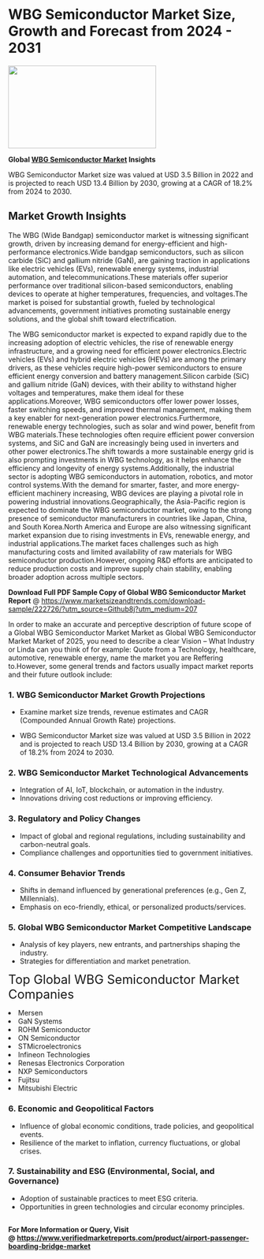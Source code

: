 <H1>WBG Semiconductor Market Size, Growth and Forecast from 2024 - 2031</H1><img class="aligncenter size-medium wp-image-584254" src="https://thirdeyenews.in/wp-content/uploads/2024/09/Global-Market-Research-300x168.jpeg" alt="" width="300" height="168" /><p><strong>Global&nbsp;<a href="https://www.marketsizeandtrends.com/download-sample/222726/?utm_source=Github8j?utm_medium=207">WBG Semiconductor Market</a> Insights</strong></p><p>WBG Semiconductor Market size was valued at USD 3.5 Billion in 2022 and is projected to reach USD 13.4 Billion by 2030, growing at a CAGR of 18.2% from 2024 to 2030.</p><p><h2>Market Growth Insights</h2> <p>The WBG (Wide Bandgap) semiconductor market is witnessing significant growth, driven by increasing demand for energy-efficient and high-performance electronics.Wide bandgap semiconductors, such as silicon carbide (SiC) and gallium nitride (GaN), are gaining traction in applications like electric vehicles (EVs), renewable energy systems, industrial automation, and telecommunications.These materials offer superior performance over traditional silicon-based semiconductors, enabling devices to operate at higher temperatures, frequencies, and voltages.The market is poised for substantial growth, fueled by technological advancements, government initiatives promoting sustainable energy solutions, and the global shift toward electrification.</p> <p>The WBG semiconductor market is expected to expand rapidly due to the increasing adoption of electric vehicles, the rise of renewable energy infrastructure, and a growing need for efficient power electronics.Electric vehicles (EVs) and hybrid electric vehicles (HEVs) are among the primary drivers, as these vehicles require high-power semiconductors to ensure efficient energy conversion and battery management.Silicon carbide (SiC) and gallium nitride (GaN) devices, with their ability to withstand higher voltages and temperatures, make them ideal for these applications.Moreover, WBG semiconductors offer lower power losses, faster switching speeds, and improved thermal management, making them a key enabler for next-generation power electronics.Furthermore, renewable energy technologies, such as solar and wind power, benefit from WBG materials.These technologies often require efficient power conversion systems, and SiC and GaN are increasingly being used in inverters and other power electronics.The shift towards a more sustainable energy grid is also prompting investments in WBG technology, as it helps enhance the efficiency and longevity of energy systems.Additionally, the industrial sector is adopting WBG semiconductors in automation, robotics, and motor control systems.With the demand for smarter, faster, and more energy-efficient machinery increasing, WBG devices are playing a pivotal role in powering industrial innovations.Geographically, the Asia-Pacific region is expected to dominate the WBG semiconductor market, owing to the strong presence of semiconductor manufacturers in countries like Japan, China, and South Korea.North America and Europe are also witnessing significant market expansion due to rising investments in EVs, renewable energy, and industrial applications.The market faces challenges such as high manufacturing costs and limited availability of raw materials for WBG semiconductor production.However, ongoing R&D efforts are anticipated to reduce production costs and improve supply chain stability, enabling broader adoption across multiple sectors.<p><span class=""><strong>Download Full PDF Sample Copy of Global WBG Semiconductor Market Report</strong> @ <a href="https://www.marketsizeandtrends.com/download-sample/222726/?utm_source=Github8j?utm_medium=207" target="_blank">https://www.marketsizeandtrends.com/download-sample/222726/?utm_source=Github8j?utm_medium=207</a></span></p><p>In order to make an accurate and perceptive description of future scope of a Global&nbsp;WBG Semiconductor Market Market as Global&nbsp;WBG Semiconductor Market Market of 2025, you need to describe a clear Vision &ndash; What Industry or Linda can you think of for example: Quote from a Technology, healthcare, automotive, renewable energy, name the market you are Reffering to.However, some general trends and factors usually impact market reports and their future outlook include:</p><h3>1.&nbsp;<strong>WBG Semiconductor Market Growth Projections</strong></h3><ul><li>Examine market size trends, revenue estimates and CAGR (Compounded Annual Growth Rate) projections.</li><li><p>WBG Semiconductor Market size was valued at USD 3.5 Billion in 2022 and is projected to reach USD 13.4 Billion by 2030, growing at a CAGR of 18.2% from 2024 to 2030.</p></li></ul><h3>2.&nbsp;<strong>WBG Semiconductor Market Technological Advancements</strong></h3><ul><li>Integration of AI, IoT, blockchain, or automation in the industry.</li><li>Innovations driving cost reductions or improving efficiency.</li></ul><h3>3.&nbsp;<strong>Regulatory and Policy Changes</strong></h3><ul><li>Impact of global and regional regulations, including sustainability and carbon-neutral goals.</li><li>Compliance challenges and opportunities tied to government initiatives.</li></ul><h3>4.&nbsp;<strong>Consumer Behavior Trends</strong></h3><ul><li>Shifts in demand influenced by generational preferences (e.g., Gen Z, Millennials).</li><li>Emphasis on eco-friendly, ethical, or personalized products/services.</li></ul><h3>5.&nbsp;<strong>Global WBG Semiconductor Market Competitive Landscape</strong></h3><ul><li>Analysis of key players, new entrants, and partnerships shaping the industry.</li><li>Strategies for differentiation and market penetration.</li></ul><p data-pm-slice="1 1 []"><span style="color: inherit; font-family: inherit; font-size: 25px;">Top Global WBG Semiconductor Market Companies</span></p><div class="" data-test-id=""><p><li>Mersen</li><li> GaN Systems</li><li> ROHM Semiconductor</li><li> ON Semiconductor</li><li> STMicroelectronics</li><li> Infineon Technologies</li><li> Renesas Electronics Corporation</li><li> NXP Semiconductors</li><li> Fujitsu</li><li> Mitsubishi Electric</li></p></div><h3>6.&nbsp;<strong>Economic and Geopolitical Factors</strong></h3><ul><li>Influence of global economic conditions, trade policies, and geopolitical events.</li><li>Resilience of the market to inflation, currency fluctuations, or global crises.</li></ul><h3>7.&nbsp;<strong>Sustainability and ESG (Environmental, Social, and Governance)</strong></h3><ul><li>Adoption of sustainable practices to meet ESG criteria.</li><li>Opportunities in green technologies and circular economy principles.</li></ul><h2><strong style="font-size: 14px;">For More Information or Query, Visit @&nbsp;</strong><a style="background-color: #ffffff; font-size: 14px;" href="https://www.marketsizeandtrends.com/report/wbg-semiconductor-market/" target="_blank">https://www.verifiedmarketreports.com/product/airport-passenger-boarding-bridge-market</a></h2>